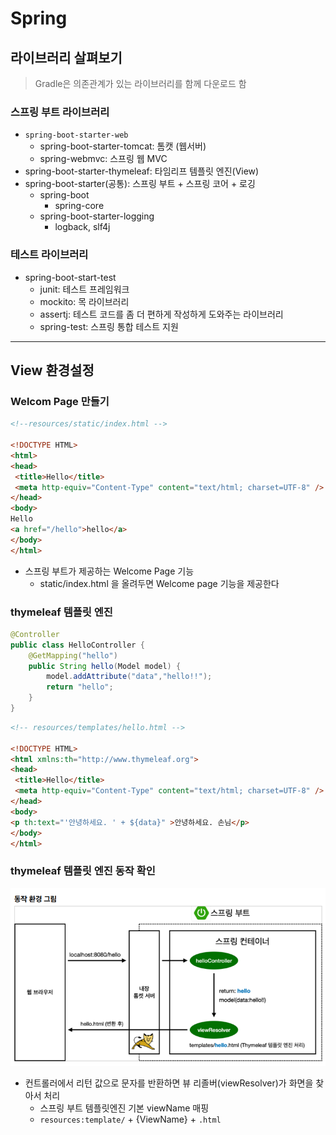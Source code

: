 # Spring
## 라이브러리 살펴보기
> Gradle은 의존관계가 있는 라이브러리를 함께 다운로드 함

### 스프링 부트 라이브러리
- `spring-boot-starter-web`
  - spring-boot-starter-tomcat: 톰캣 (웹서버)
  - spring-webmvc: 스프링 웹 MVC
- spring-boot-starter-thymeleaf: 타임리프 템플릿 엔진(View)
- spring-boot-starter(공통): 스프링 부트 + 스프링 코어 + 로깅
  - spring-boot
    - spring-core
  - spring-boot-starter-logging
    - logback, slf4j

### 테스트 라이브러리
- spring-boot-start-test
  - junit: 테스트 프레임워크
  - mockito: 목 라이브러리
  - assertj: 테스트 코드를 좀 더 편하게 작성하게 도와주는 라이브러리
  - spring-test: 스프링 통합 테스트 지원

---

## View 환경설정
### Welcom Page 만들기

```html
<!--resources/static/index.html -->

<!DOCTYPE HTML>
<html>
<head>
 <title>Hello</title>
 <meta http-equiv="Content-Type" content="text/html; charset=UTF-8" />
</head>
<body>
Hello
<a href="/hello">hello</a>
</body>
</html>
```
- 스프링 부트가 제공하는 Welcome Page 기능
  - static/index.html 을 올려두면 Welcome page 기능을 제공한다

### thymeleaf 템플릿 엔진

```java
@Controller
public class HelloController {
    @GetMapping("hello")
    public String hello(Model model) {
        model.addAttribute("data","hello!!");
        return "hello";
    }
}
```

```html
<!-- resources/templates/hello.html -->

<!DOCTYPE HTML>
<html xmlns:th="http://www.thymeleaf.org">
<head>
 <title>Hello</title>
 <meta http-equiv="Content-Type" content="text/html; charset=UTF-8" />
</head>
<body>
<p th:text="'안녕하세요. ' + ${data}" >안녕하세요. 손님</p>
</body>
</html>
```

### thymeleaf 템플릿 엔진 동작 확인

<img src="./Spring_img/view.png">

- 컨트롤러에서 리턴 값으로 문자를 반환하면 뷰 리졸버(viewResolver)가 화면을 찾아서 처리
  - 스프링 부트 템플릿엔진 기본 viewName 매핑
  - `resources:template/` + {ViewName} + `.html`